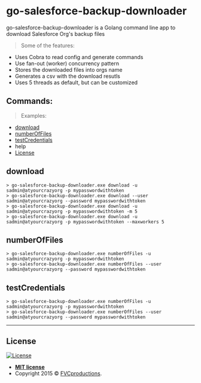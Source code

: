 # go-salesforce-backup-downloader

go-salesforce-backup-downloader is a Golang command line app to download Salesforce Org's backup files

> Some of the features:

- Uses Cobra to read config and generate commands
- Use fan-out (worker) concurrency pattern
- Stores the downloaded files into orgs name
- Generates a csv with the download resutls
- Uses 5 threads as default, but can be customized

## Commands:

> Examples:

- [download](#download)
- [numberOfFiles](#numberOfFiles)
- [testCredentials](#testCredentials)
- help
- [License](#License)

## download
```shell
> go-salesforce-backup-downloader.exe download -u sadmin@atyourcrazyorg -p mypasswordwithtoken 
> go-salesforce-backup-downloader.exe download --user sadmin@atyourcrazyorg --password mypasswordwithtoken
> go-salesforce-backup-downloader.exe download -u sadmin@atyourcrazyorg -p mypasswordwithtoken -m 5
> go-salesforce-backup-downloader.exe download -u sadmin@atyourcrazyorg -p mypasswordwithtoken --maxworkers 5
```
## numberOfFiles
```shell
> go-salesforce-backup-downloader.exe numberOfFiles -u sadmin@atyourcrazyorg -p mypasswordwithtoken
> go-salesforce-backup-downloader.exe numberOfFiles --user sadmin@atyourcrazyorg --password mypasswordwithtoken
```

## testCredentials
```shell
> go-salesforce-backup-downloader.exe numberOfFiles -u sadmin@atyourcrazyorg -p mypasswordwithtoken
> go-salesforce-backup-downloader.exe numberOfFiles --user sadmin@atyourcrazyorg --password mypasswordwithtoken
```

---
## License

[![License](http://img.shields.io/:license-mit-blue.svg?style=flat-square)](http://badges.mit-license.org)

- **[MIT license](http://opensource.org/licenses/mit-license.php)**
- Copyright 2015 © <a href="http://fvcproductions.com" target="_blank">FVCproductions</a>.
